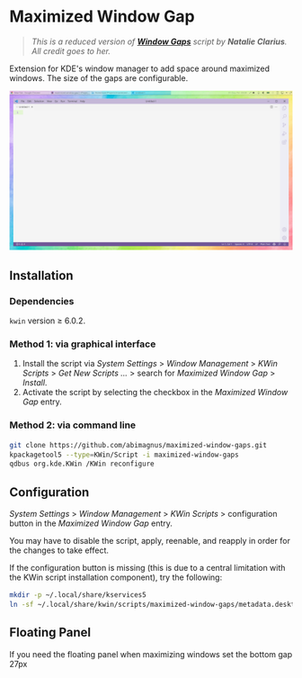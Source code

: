 # Maximized Window Gap

>*This is a reduced version of **[Window Gaps](https://github.com/nclarius/tile-gaps)** script by **Natalie Clarius**. All credit goes to her.*

Extension for KDE's window manager to add space around maximized windows. The size of the gaps are configurable.

![screenshot](.img/screenshot.png)

## Installation

### Dependencies

`kwin` version ≥ 6.0.2.

### Method 1: via graphical interface

1. Install the script via *System Settings* > *Window Management* > *KWin Scripts* > *Get New Scripts …* > search for *Maximized Window Gap* > *Install*.
2. Activate the script by selecting the checkbox in the *Maximized Window Gap* entry.

### Method 2: via command line

```bash
git clone https://github.com/abimagnus/maximized-window-gaps.git
kpackagetool5 --type=KWin/Script -i maximized-window-gaps
qdbus org.kde.KWin /KWin reconfigure
```

## Configuration

*System Settings* > *Window Management* > *KWin Scripts* > configuration button in the *Maximized Window Gap* entry.

You may have to disable the script, apply, reenable, and reapply in order for the changes to take effect.

If the configuration button is missing (this is due to a central limitation with the KWin script installation component), try the following:

````bash
mkdir -p ~/.local/share/kservices5
ln -sf ~/.local/share/kwin/scripts/maximized-window-gaps/metadata.desktop ~/.local/share/kservices5/maximized-window-gaps.desktop
````
## Floating Panel
If you need the floating panel when maximizing windows set the bottom gap 27px
